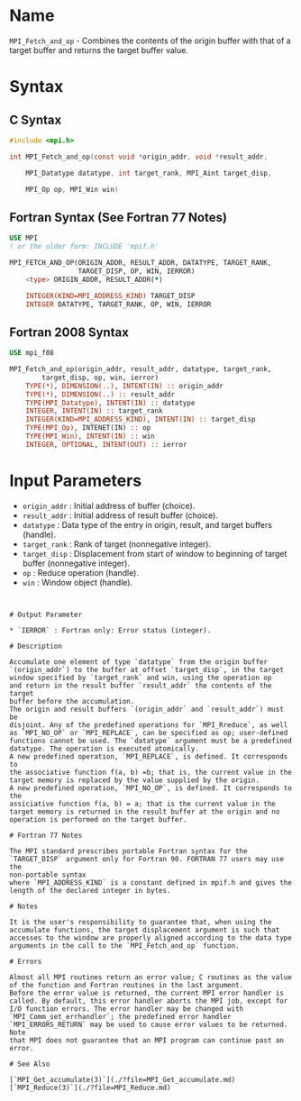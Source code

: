 # Name

`MPI_Fetch_and_op` - Combines the contents of the origin buffer with
that of a target buffer and returns the target buffer value.

# Syntax

## C Syntax

```c
#include <mpi.h>

int MPI_Fetch_and_op(const void *origin_addr, void *result_addr,

    MPI_Datatype datatype, int target_rank, MPI_Aint target_disp,

    MPI_Op op, MPI_Win win)
```

## Fortran Syntax (See Fortran 77 Notes)

```fortran
USE MPI
! or the older form: INCLUDE 'mpif.h'

MPI_FETCH_AND_OP(ORIGIN_ADDR, RESULT_ADDR, DATATYPE, TARGET_RANK,
                 TARGET_DISP, OP, WIN, IERROR)
    <type> ORIGIN_ADDR, RESULT_ADDR(*)

    INTEGER(KIND=MPI_ADDRESS_KIND) TARGET_DISP
    INTEGER DATATYPE, TARGET_RANK, OP, WIN, IERROR 
```

## Fortran 2008 Syntax

```fortran
USE mpi_f08

MPI_Fetch_and_op(origin_addr, result_addr, datatype, target_rank,
        target_disp, op, win, ierror)
    TYPE(*), DIMENSION(..), INTENT(IN) :: origin_addr
    TYPE(*), DIMENSION(..) :: result_addr
    TYPE(MPI_Datatype), INTENT(IN) :: datatype
    INTEGER, INTENT(IN) :: target_rank
    INTEGER(KIND=MPI_ADDRESS_KIND), INTENT(IN) :: target_disp
    TYPE(MPI_Op), INTENET(IN) :: op
    TYPE(MPI_Win), INTENT(IN) :: win
    INTEGER, OPTIONAL, INTENT(OUT) :: ierror
```


# Input Parameters

* `origin_addr` : Initial address of buffer (choice).
* `result_addr` : Initial address of result buffer (choice).
* `datatype` : Data type of the entry in origin, result, and target buffers
(handle).
* `target_rank` : Rank of target (nonnegative integer).
* `target_disp` : Displacement from start of window to beginning of target buffer
(nonnegative integer).
* `op` : Reduce operation (handle).
* `win` : Window object (handle).
```


# Output Parameter

* `IERROR` : Fortran only: Error status (integer).

# Description

Accumulate one element of type `datatype` from the origin buffer
`(origin_addr`) to the buffer at offset `target_disp`, in the target
window specified by `target_rank` and win, using the operation op
and return in the result buffer `result_addr` the contents of the target
buffer before the accumulation.
The origin and result buffers `(origin_addr` and `result_addr`) must be
disjoint. Any of the predefined operations for `MPI_Rreduce`, as well
as `MPI_NO_OP` or `MPI_REPLACE`, can be specified as op; user-defined
functions cannot be used. The `datatype` argument must be a predefined
datatype. The operation is executed atomically.
A new predefined operation, `MPI_REPLACE`, is defined. It corresponds to
the associative function f(a, b) =b; that is, the current value in the
target memory is replaced by the value supplied by the origin.
A new predefined operation, `MPI_NO_OP`, is defined. It corresponds to the
assiciative function f(a, b) = a; that is the current value in the
target memory is returned in the result buffer at the origin and no
operation is performed on the target buffer.

# Fortran 77 Notes

The MPI standard prescribes portable Fortran syntax for the
`TARGET_DISP` argument only for Fortran 90. FORTRAN 77 users may use the
non-portable syntax
where `MPI_ADDRESS_KIND` is a constant defined in mpif.h and gives the
length of the declared integer in bytes.

# Notes

It is the user's responsibility to guarantee that, when using the
accumulate functions, the target displacement argument is such that
accesses to the window are properly aligned according to the data type
arguments in the call to the `MPI_Fetch_and_op` function.

# Errors

Almost all MPI routines return an error value; C routines as the value
of the function and Fortran routines in the last argument.
Before the error value is returned, the current MPI error handler is
called. By default, this error handler aborts the MPI job, except for
I/O function errors. The error handler may be changed with
`MPI_Comm_set_errhandler`; the predefined error handler
`MPI_ERRORS_RETURN` may be used to cause error values to be returned. Note
that MPI does not guarantee that an MPI program can continue past an
error.

# See Also

[`MPI_Get_accumulate(3)`](./?file=MPI_Get_accumulate.md)
[`MPI_Reduce(3)`](./?file=MPI_Reduce.md)
